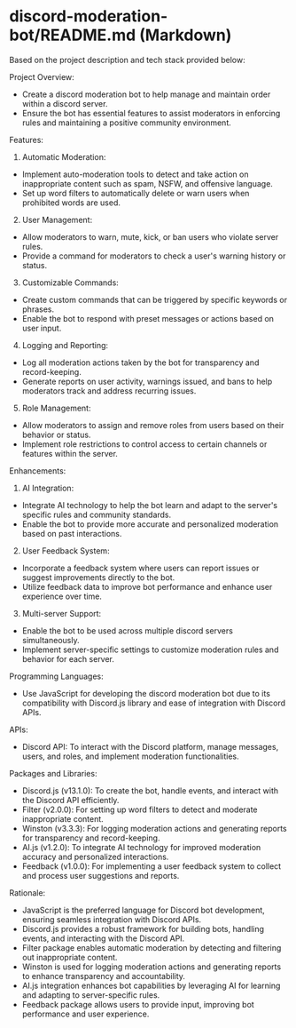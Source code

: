 # discord-moderation-bot/README.md (Markdown)

Based on the project description and tech stack provided below:

Project Overview:
- Create a discord moderation bot to help manage and maintain order within a discord server.
- Ensure the bot has essential features to assist moderators in enforcing rules and maintaining a positive community environment.

Features:
1. Automatic Moderation:
- Implement auto-moderation tools to detect and take action on inappropriate content such as spam, NSFW, and offensive language.
- Set up word filters to automatically delete or warn users when prohibited words are used.

2. User Management:
- Allow moderators to warn, mute, kick, or ban users who violate server rules.
- Provide a command for moderators to check a user's warning history or status.

3. Customizable Commands:
- Create custom commands that can be triggered by specific keywords or phrases.
- Enable the bot to respond with preset messages or actions based on user input.

4. Logging and Reporting:
- Log all moderation actions taken by the bot for transparency and record-keeping.
- Generate reports on user activity, warnings issued, and bans to help moderators track and address recurring issues.

5. Role Management:
- Allow moderators to assign and remove roles from users based on their behavior or status.
- Implement role restrictions to control access to certain channels or features within the server.

Enhancements:
1. AI Integration:
- Integrate AI technology to help the bot learn and adapt to the server's specific rules and community standards.
- Enable the bot to provide more accurate and personalized moderation based on past interactions.

2. User Feedback System:
- Incorporate a feedback system where users can report issues or suggest improvements directly to the bot.
- Utilize feedback data to improve bot performance and enhance user experience over time.

3. Multi-server Support:
- Enable the bot to be used across multiple discord servers simultaneously.
- Implement server-specific settings to customize moderation rules and behavior for each server.

Programming Languages:
- Use JavaScript for developing the discord moderation bot due to its compatibility with Discord.js library and ease of integration with Discord APIs.

APIs:
- Discord API: To interact with the Discord platform, manage messages, users, and roles, and implement moderation functionalities.

Packages and Libraries:
- Discord.js (v13.1.0): To create the bot, handle events, and interact with the Discord API efficiently.
- Filter (v2.0.0): For setting up word filters to detect and moderate inappropriate content.
- Winston (v3.3.3): For logging moderation actions and generating reports for transparency and record-keeping.
- AI.js (v1.2.0): To integrate AI technology for improved moderation accuracy and personalized interactions.
- Feedback (v1.0.0): For implementing a user feedback system to collect and process user suggestions and reports.

Rationale:
- JavaScript is the preferred language for Discord bot development, ensuring seamless integration with Discord APIs.
- Discord.js provides a robust framework for building bots, handling events, and interacting with the Discord API.
- Filter package enables automatic moderation by detecting and filtering out inappropriate content.
- Winston is used for logging moderation actions and generating reports to enhance transparency and accountability.
- AI.js integration enhances bot capabilities by leveraging AI for learning and adapting to server-specific rules.
- Feedback package allows users to provide input, improving bot performance and user experience.